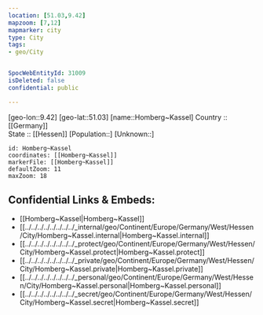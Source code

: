 ```yaml
---
location: [51.03,9.42] 
mapzoom: [7,12] 
mapmarker: city 
type: City
tags:
- geo/City


SpocWebEntityId: 31009
isDeleted: false
confidential: public

---
```

[geo-lon::9.42] 
[geo-lat::51.03] 
[name::Homberg~Kassel] 
Country :: [[Germany]]  
State :: [[Hessen]] 
[Population::] 
[Unknown::] 


```leaflet
id: Homberg~Kassel
coordinates: [[Homberg~Kassel]] 
markerFile: [[Homberg~Kassel]] 
defaultZoom: 11 
maxZoom: 18
```


## Confidential Links & Embeds: 
- [[Homberg~Kassel|Homberg~Kassel]]  
- [[../../../../../../../../_internal/geo/Continent/Europe/Germany/West/Hessen/City/Homberg~Kassel.internal|Homberg~Kassel.internal]] 
- [[../../../../../../../../_protect/geo/Continent/Europe/Germany/West/Hessen/City/Homberg~Kassel.protect|Homberg~Kassel.protect]] 
- [[../../../../../../../../_private/geo/Continent/Europe/Germany/West/Hessen/City/Homberg~Kassel.private|Homberg~Kassel.private]] 
- [[../../../../../../../../_personal/geo/Continent/Europe/Germany/West/Hessen/City/Homberg~Kassel.personal|Homberg~Kassel.personal]] 
- [[../../../../../../../../_secret/geo/Continent/Europe/Germany/West/Hessen/City/Homberg~Kassel.secret|Homberg~Kassel.secret]] 
